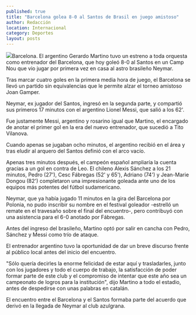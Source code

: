 ```yaml
---
published: true
title: "Barcelona golea 8-0 al Santos de Brasil en juego amistoso"
author: Redacción
location: Internacional
category: Deportes
layout: posts
---
```



![](http://i.imgur.com/f87GmZim.jpg)Barcelona. El argentino Gerardo Martino tuvo un estreno a toda orquesta como entrenador del Barcelona, que hoy goleó 8-0 al Santos en un Camp Nou que vio jugar por primera vez en casa al astro brasileño Neymar.

Tras marcar cuatro goles en la primera media hora de juego, el Barcelona se llevó un partido sin equivalencias que le permite alzar el torneo amistoso Joan Gamper.

Neymar, ex jugador del Santos, ingresó en la segunda parte, y compartió sus primeros 17 minutos con el argentino Lionel Messi, que salió a los 62'.

Fue justamente Messi, argentino y rosarino igual que Martino, el encargado de anotar el primer gol en la era del nuevo entrenador, que sucedió a Tito Vilanova.

Cuando apenas se jugaban ocho minutos, el argentino recibió en el área y tras eludir al arquero del Santos definió con el arco vacío.

Apenas tres minutos después, el campeón español ampliaría la cuenta gracias a un gol en contra de Leo. El chileno Alexis Sánchez a los 21 minutos, Pedro (27'), Cesc Fábregas (52' y 65'), Adriano (74') y Jean-Marie Dongou (82') completaron una impresionante goleada ante uno de los equipos más potentes del fútbol sudamericano.

Neymar, que ya había jugado 11 minutos en la gira del Barcelona por Polonia, no pudo inscribir su nombre en el festival goleador -estrelló un remate en el travesaño sobre el final del encuentro-, pero contribuyó con una asistencia para el 6-0 anotado por Fábregas.

Antes del ingreso del brasileño, Martino optó por salir en cancha con Pedro, Sánchez y Messi como trío de ataque.

El entrenador argentino tuvo la oportunidad de dar un breve discurso frente al público local antes del inicio del encuentro.

"Sólo quería decirles la enorme felicidad de estar aquí y trasladarles, junto con los jugadores y todo el cuerpo de trabajo, la satisfacción de poder formar parte de este club y el compromiso de intentar que este año sea un campeonato de logros para la institución", dijo Martino a todo el estadio, antes de despedirse con unas palabras en catalán.

El encuentro entre el Barcelona y el Santos formaba parte del acuerdo que derivó en la llegada de Neymar al club azulgrana.

